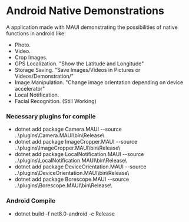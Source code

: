 # Android Native Demonstrations

A application made with MAUI demonstrating the possibilities of native functions in android like: 
- Photo.
- Video.
- Crop Images.
- GPS Localization. "Show the Latitude and Longitude"
- Storage Saving. "Save Images/Videos in Pictures or Videos/Demonstration/"
- Image Manipulation. "Change image orientation depending on device accelerator"
- Local Notification.
- Facial Recognition. (Still Working)

### Necessary plugins for compile
- dotnet add package Camera.MAUI --source ..\plugins\Camera.MAUI\bin\Release\
- dotnet add package ImageCropper.MAUI --source ..\plugins\ImageCropper.MAUI\bin\Release\
- dotnet add package LocalNotification.MAUI --source ..\plugins\LocalNotification.MAUI\bin\Release\
- dotnet add package DeviceOrientation.MAUI --source ..\plugins\DeviceOrientation.MAUI\bin\Release\
- dotnet add package Borescope.MAUI --source ..\plugins\Borescope.MAUI\bin\Release\

### Android Compile
- dotnet build -f net8.0-android -c Release